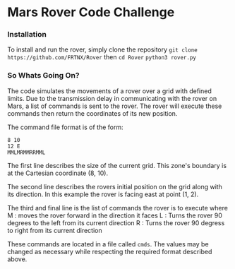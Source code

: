 # Mars Rover Code Challenge

### Installation

To install and run the rover, simply clone the repository
```git clone https://github.com/FRTNX/Rover```
then
```cd Rover```
```python3 rover.py```

### So Whats Going On?

The code simulates the movements of a rover over a grid with defined limits. Due to the transmission delay in communicating  with the rover on Mars, a list of commands is sent to the rover. The rover will execute these commands then return the coordinates of its new position.

The command file format is of the form:
```
8 10
12 E
MMLMRMMRRMML
```
The first line describes the size of the current grid. This zone's boundary is at the Cartesian coordinate (8, 10).

The second line describes the rovers initial position on the grid along with its direction. In this example the rover is facing east at point (1, 2).

The third and final line is the list of commands the rover is to execute where
    M : moves the rover forward in the direction it faces
    L : Turns the rover 90 degrees to the left from its current direction
    R : Turns the rover 90 degress to right from its current direction
    
These commands are located in a file called ```cmds```. The values may be changed as necessary while respecting the required format described above.
